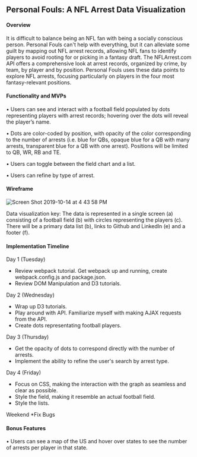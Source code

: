 ## Personal Fouls: A NFL Arrest Data Visualization 

#### Overview

It is difficult to balance being an NFL fan with being a socially conscious person. Personal Fouls can't help with everything, but it can alleviate some guilt by mapping out NFL arrest records, allowing NFL fans to identify players to avoid rooting for or picking in a fantasy draft.  The NFLArrest.com API offers a comprehensive look at arrest records, organized by crime, by team, by player and by position.  Personal Fouls uses these data points to explore NFL arrests, focusing particularly on players in the four most fantasy-relevant positions.   

#### Functionality and MVPs

•	Users can see and interact with a football field populated by dots representing players with arrest records; hovering over the dots will reveal the player’s name.

•	Dots are color-coded by position, with opacity of the color corresponding to the number of arrests (i.e. blue for QBs, opaque blue for a QB with many arrests, transparent blue for a QB with one arrest). Positions will be limited to QB, WR, RB and TE.  

•	Users can toggle between the field chart and a list.

•	Users can refine by type of arrest.

#### Wireframe
![Screen Shot 2019-10-14 at 4 43 58 PM](https://user-images.githubusercontent.com/44717186/66781992-b75dc800-eea2-11e9-87d7-eeb595efa23f.png)

Data visualization key: The data is represented in a single screen (a) consisting of a football field (b) with circles representing the players (c). There will be a primary data list (b), links to Github and LinkedIn (e) and a footer (f).  

#### Implementation Timeline

Day 1 (Tuesday)
* Review webpack tutorial. Get webpack up and running, create webpack.config.js and package.json.
* Review DOM Manipulation and D3 tutorials. 

Day 2 (Wednesday) 
* Wrap up D3 tutorials. 
* Play around with API. Familiarize myself with making AJAX requests from the API.
* Create dots representating football players. 
 

Day 3 (Thursday) 
* Get the opacity of dots to correspond directly with the number of arrests. 
* Implement the ability to refine the user's search by arrest type.  

Day 4 (Friday)
* Focus on CSS, making the interaction with the graph as seamless and clear as possible.  
* Style the field, making it resemble an actual football field. 
* Style the lists.

Weekend
*Fix Bugs 

 #### Bonus Features
•	Users can see a map of the US and hover over states to see the number of arrests per player in that state.  
